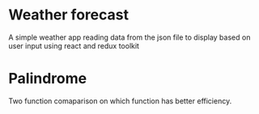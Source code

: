 # Weather forecast

A simple weather app reading data from the json file to display based on user input using react and redux toolkit

# Palindrome

Two function comaparison on which function has better efficiency.

